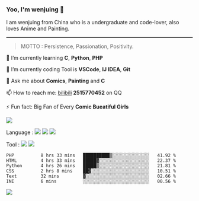 ### Yoo, I'm wenjuing 👋

I am wenjuing from China who is a undergraduate and code-lover, also loves Anime and Painting.
<hr style="border:1px solid grey"/>

> MOTTO : Persistence, Passionation, Positivity.

🌱 I’m currently learning **C**, **Python**, **PHP**

🔭 I’m currently coding Tool is **VSCode**, **IJ IDEA**, **Git**

💬 Ask me about **Comics**, **Painting** and **C**

📫 How to reach me: [bilibili](https://space.bilibili.com/359881460) **2515770452** on QQ

⚡ Fun fact: Big Fan of Every **Comic Bueatiful Girls**

![](https://github-readme-stats.vercel.app/api?username=wenjuing&theme=vue-dark)

Language : ![](https://img.shields.io/badge/Code-C-informational?style=flat&logo=C&logoColor=white&color=a8b9cc)
![](https://img.shields.io/badge/Code-Python-informational?style=flat&logo=Python&logoColor=white&color=3776ab)
![](https://img.shields.io/badge/Code-PHP-informational?style=flat&logo=php&logoColor=white&color=777bb4)

Tool : ![](https://img.shields.io/badge/Editor-VScode-informational?style=flat&logo=Visual–Studio–Code&logoColor=white&color=007acc)
![](https://img.shields.io/badge/Editor-IntelliJIDEA-informational?style=flat&logo=<LOGO_NAME>&logoColor=white&color=000000)

<!--START_SECTION:waka-->

```text
PHP          8 hrs 33 mins   ██████████▒░░░░░░░░░░░░░░   41.92 %
HTML         4 hrs 33 mins   █████▓░░░░░░░░░░░░░░░░░░░   22.37 %
Python       4 hrs 26 mins   █████▒░░░░░░░░░░░░░░░░░░░   21.81 %
CSS          2 hrs 8 mins    ██▓░░░░░░░░░░░░░░░░░░░░░░   10.51 %
Text         32 mins         ▓░░░░░░░░░░░░░░░░░░░░░░░░   02.66 %
INI          6 mins          ░░░░░░░░░░░░░░░░░░░░░░░░░   00.56 %
```

<!--END_SECTION:waka-->

![](https://visitor-badge.glitch.me/badge?page_id=wenjuing.readme)
